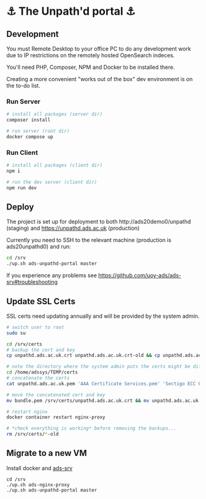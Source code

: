 # :anchor: The Unpath'd portal :anchor:

## Development

You must Remote Desktop to your office PC to do any development work due to IP restrictions on the remotely hosted OpenSearch indeces.

You'll need PHP, Composer, NPM and Docker to be installed there.

Creating a more convenient "works out of the box" dev environment is on the to-do list.

### Run Server

``` bash
# install all packages (server dir)
composer install

# run server (root dir)
docker compose up

```

### Run Client

``` bash
# install all packages (client dir)
npm i

# run the dev server (client dir)
npm run dev
```

## Deploy

The project is set up for deployment to both http://ads20demo0/unpathd (staging) and https://unpathd.ads.ac.uk (production)

Currently you need to SSH to the relevant machine (production is ads20unpathd0) and run:

``` bash
cd /srv
./up.sh ads-unpathd-portal master
```

If you experience any problems see https://github.com/uoy-ads/ads-srv#troubleshooting

## Update SSL Certs

SSL certs need updating annually and will be provided by the system admin.

``` bash
# switch user to root
sudo su

cd /srv/certs
# backup the cert and key
cp unpathd.ads.ac.uk.crt unpathd.ads.ac.uk.crt-old && cp unpathd.ads.ac.uk.key unpathd.ads.ac.uk.key-old

# note the directory where the system admin puts the certs might be different to the one below
cd /home/adssys/TEMP/certs
# concatenate the certs
cat unpathd.ads.ac.uk.pem 'AAA Certificate Services.pem' 'Sectigo ECC Organization Validation Secure Server CA.pem' 'USERTrust ECC Certification Authority.pem' > bundle.pem

# move the concatenated cert and key
mv bundle.pem /srv/certs/unpathd.ads.ac.uk.crt && mv unpathd.ads.ac.uk.key /srv/certs/unpathd.ads.ac.uk.key

# restart nginx
docker container restart nginx-proxy

# *check everything is working* before removing the backups...
rm /srv/certs/*-old
```

## Migrate to a new VM
Install docker and [ads-srv](https://github.com/uoy-ads/ads-srv)

```shell
cd /srv
./up.sh ads-nginx-proxy
./up.sh ads-unpathd-portal master
```

